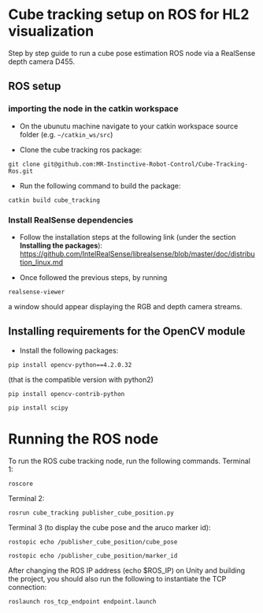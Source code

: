 # Cube tracking setup on ROS for HL2 visualization

Step by step guide to run a cube pose estimation ROS node via a RealSense depth camera D455.

## ROS setup

### importing the node in the catkin workspace
- On the ubunutu machine navigate to your catkin workspace source folder (e.g. ```~/catkin_ws/src```)

- Clone the cube tracking ros package:

```shell
git clone git@github.com:MR-Instinctive-Robot-Control/Cube-Tracking-Ros.git
```

- Run the following command to build the package:
```shell
catkin build cube_tracking
```

### Install RealSense dependencies
- Follow the installation steps at the following link (under the section **Installing the packages**): https://github.com/IntelRealSense/librealsense/blob/master/doc/distribution_linux.md

- Once followed the previous steps, by running
```shell
realsense-viewer
```
a window should appear displaying the RGB and depth camera streams.

## Installing requirements for the OpenCV module
- Install the following packages:
```shell
pip install opencv-python==4.2.0.32
```
(that is the compatible version with python2)

```shell
pip install opencv-contrib-python
```

```shell
pip install scipy
```

# Running the  ROS node
To run the ROS cube tracking node, run the following commands.
Terminal 1:
```shell
roscore
```
Terminal 2:

```shell
rosrun cube_tracking publisher_cube_position.py 
```

Terminal 3 (to display the cube pose and the aruco marker id):
```shell
rostopic echo /publisher_cube_position/cube_pose
```
```shell
rostopic echo /publisher_cube_position/marker_id
```


After changing the ROS IP address (echo $ROS_IP) on Unity and building the project, you should also run the following to instantiate the TCP connection:

```shell
roslaunch ros_tcp_endpoint endpoint.launch
```

